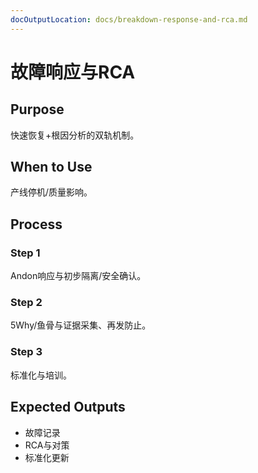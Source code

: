 ```yaml
---
docOutputLocation: docs/breakdown-response-and-rca.md
---
```


# 故障响应与RCA

## Purpose

快速恢复+根因分析的双轨机制。

## When to Use

产线停机/质量影响。

## Process

### Step 1

Andon响应与初步隔离/安全确认。

### Step 2

5Why/鱼骨与证据采集、再发防止。

### Step 3

标准化与培训。

## Expected Outputs

- 故障记录
- RCA与对策
- 标准化更新
